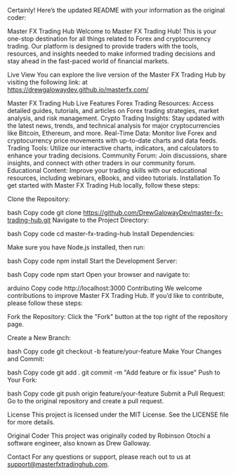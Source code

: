 
Certainly! Here’s the updated README with your information as the original coder:

Master FX Trading Hub
Welcome to Master FX Trading Hub! This is your one-stop destination for all things related to Forex and cryptocurrency trading. Our platform is designed to provide traders with the tools, resources, and insights needed to make informed trading decisions and stay ahead in the fast-paced world of financial markets.

Live View
You can explore the live version of the Master FX Trading Hub by visiting the following link: at https://drewgalowaydev.github.io/masterfx.com/

Master FX Trading Hub Live
Features
Forex Trading Resources: Access detailed guides, tutorials, and articles on Forex trading strategies, market analysis, and risk management.
Crypto Trading Insights: Stay updated with the latest news, trends, and technical analysis for major cryptocurrencies like Bitcoin, Ethereum, and more.
Real-Time Data: Monitor live Forex and cryptocurrency price movements with up-to-date charts and data feeds.
Trading Tools: Utilize our interactive charts, indicators, and calculators to enhance your trading decisions.
Community Forum: Join discussions, share insights, and connect with other traders in our community forum.
Educational Content: Improve your trading skills with our educational resources, including webinars, eBooks, and video tutorials.
Installation
To get started with Master FX Trading Hub locally, follow these steps:

Clone the Repository:

bash
Copy code
git clone https://github.com/DrewGalowayDev/master-fx-trading-hub.git
Navigate to the Project Directory:

bash
Copy code
cd master-fx-trading-hub
Install Dependencies:

Make sure you have Node.js installed, then run:

bash
Copy code
npm install
Start the Development Server:

bash
Copy code
npm start
Open your browser and navigate to:

arduino
Copy code
http://localhost:3000
Contributing
We welcome contributions to improve Master FX Trading Hub. If you’d like to contribute, please follow these steps:

Fork the Repository: Click the "Fork" button at the top right of the repository page.

Create a New Branch:

bash
Copy code
git checkout -b feature/your-feature
Make Your Changes and Commit:

bash
Copy code
git add .
git commit -m "Add feature or fix issue"
Push to Your Fork:

bash
Copy code
git push origin feature/your-feature
Submit a Pull Request: Go to the original repository and create a pull request.

License
This project is licensed under the MIT License. See the LICENSE file for more details.

Original Coder
This project was originally coded by Robinson Otochi a software engineer, also known as Drew Galloway.

Contact
For any questions or support, please reach out to us at support@masterfxtradinghub.com.


